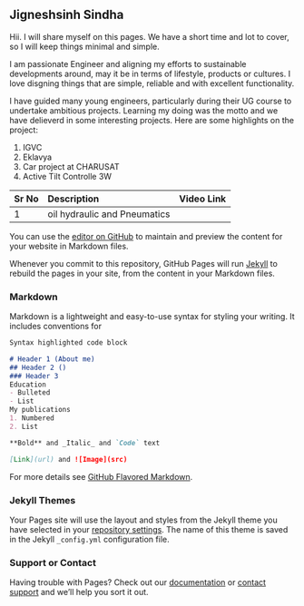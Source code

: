 ## Jigneshsinh Sindha

Hii. I will share myself on this pages. We have a short time and lot to cover, so I will keep things minimal and simple.

I am passionate Engineer and aligning my efforts to sustainable developments around, may it be in terms of lifestyle, products or cultures. I love disgning things that are simple, reliable and with excellent functionality.

I have guided many young engineers, particularly during their UG course to undertake ambitious projects. Learning my doing was the motto and we have delieverd in some interesting projects.
Here are some highlights on the project:
1. IGVC
2. Eklavya
3. Car project at CHARUSAT
4. Active Tilt Controlle 3W

| Sr No          | Description    | Video Link |
| :------------- | :------------- |------------|
| 1       | oil hydraulic and Pneumatics       | 


You can use the [editor on GitHub](https://github.com/Jigs86/Jigs86.github.io/edit/main/index.md) to maintain and preview the content for your website in Markdown files.

Whenever you commit to this repository, GitHub Pages will run [Jekyll](https://jekyllrb.com/) to rebuild the pages in your site, from the content in your Markdown files.

### Markdown

Markdown is a lightweight and easy-to-use syntax for styling your writing. It includes conventions for

```markdown
Syntax highlighted code block

# Header 1 (About me)
## Header 2 ()
### Header 3
Education
- Bulleted
- List
My publications
1. Numbered
2. List

**Bold** and _Italic_ and `Code` text

[Link](url) and ![Image](src)
```

For more details see [GitHub Flavored Markdown](https://guides.github.com/features/mastering-markdown/).

### Jekyll Themes

Your Pages site will use the layout and styles from the Jekyll theme you have selected in your [repository settings](https://github.com/Jigs86/Jigs86.github.io/settings). The name of this theme is saved in the Jekyll `_config.yml` configuration file.

### Support or Contact

Having trouble with Pages? Check out our [documentation](https://docs.github.com/categories/github-pages-basics/) or [contact support](https://support.github.com/contact) and we’ll help you sort it out.
